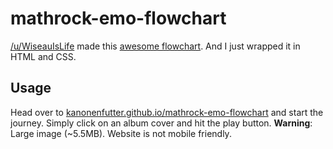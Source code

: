 # mathrock-emo-flowchart
[/u/WiseauIsLife](https://www.reddit.com/user/WiseauIsLife) made this [awesome flowchart](https://www.reddit.com/r/mathrock/comments/9rx56j/ive_created_a_large_flowchart_displaying). 
And I just wrapped it in HTML and CSS.

## Usage
Head over to [kanonenfutter.github.io/mathrock-emo-flowchart](https://kanonenfutter.github.io/mathrock-emo-flowchart/) and start the journey. Simply click on an album cover and hit the play button.
**Warning**: Large image (~5.5MB). Website is not mobile friendly.
